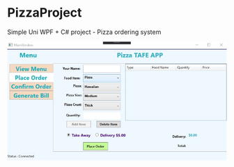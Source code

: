 # PizzaProject
Simple Uni WPF + C# project - Pizza ordering system

![PizzaProject](https://github.com/Filjo0/PizzaProject/blob/master/PizzaProject.jpg)
